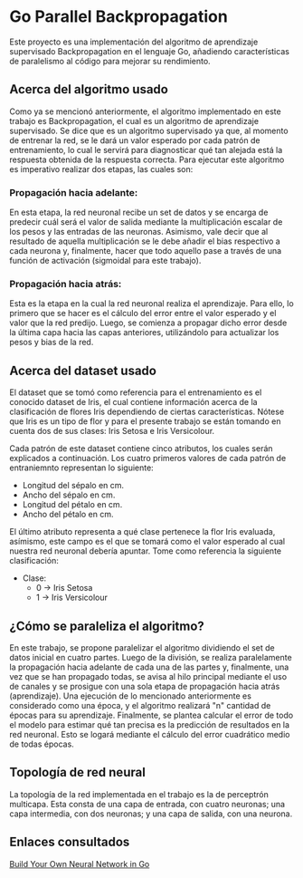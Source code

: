 # Go Parallel Backpropagation
Este proyecto es una implementación del algoritmo de aprendizaje supervisado Backpropagation en el lenguaje Go, añadiendo características de paralelismo al código para mejorar su rendimiento.

## Acerca del algoritmo usado
Como ya se mencionó anteriormente, el algoritmo implementado en este trabajo es Backpropagation, el cual es un algoritmo de aprendizaje supervisado. Se dice que es un algoritmo supervisado ya que, al momento de entrenar la red, se le dará un valor esperado por cada patrón de entrenamiento, lo cual le servirá para diagnosticar qué tan alejada está la respuesta obtenida de la respuesta correcta. 
Para ejecutar este algoritmo es imperativo realizar dos etapas, las cuales son:

### Propagación hacia adelante: 
En esta etapa, la red neuronal recibe un set de datos y se encarga de predecir cuál será el valor de salida mediante la multiplicación escalar de los pesos y las entradas de las neuronas. Asimismo, vale decir que al resultado de aquella multiplicación se le debe añadir el bias respectivo a cada neurona y, finalmente, hacer que todo aquello pase a través de una función de activación (sigmoidal para este trabajo).

### Propagación hacia atrás: 
Esta es la etapa en la cual la red neuronal realiza el aprendizaje. Para ello, lo primero que se hacer es el cálculo del error entre el valor esperado y el valor que la red predijo. Luego, se comienza a propagar dicho error desde la última capa hacia las capas anteriores, utilizándolo para actualizar los pesos y bias de la red.

## Acerca del dataset usado
El dataset que se tomó como referencia para el entrenamiento es el conocido dataset de Iris, el cual contiene información acerca de la clasificación de flores Iris dependiendo de ciertas características. Nótese que Iris es un tipo de flor y para el presente trabajo se están tomando en cuenta dos de sus clases: Iris Setosa e Iris Versicolour.
		
Cada patrón de este dataset contiene cinco atributos, los cuales serán explicados a continuación.
Los cuatro primeros valores de cada patrón de entraniemnto representan lo siguiente:
* Longitud del sépalo en cm.
* Ancho del sépalo en cm.
* Longitud del pétalo en cm.
* Ancho del pétalo en cm.

El último atributo representa a qué clase pertenece la flor Iris evaluada, asímismo, este campo es el que se tomará como el valor esperado al cual nuestra red neuronal debería apuntar. Tome como referencia la siguiente clasificación:
* Clase:
  - 0 -> Iris Setosa
  - 1 -> Iris Versicolour

## ¿Cómo se paraleliza el algoritmo?
En este trabajo, se propone paralelizar el algoritmo dividiendo el set de datos inicial en cuatro partes. Luego de la división, se realiza paralelamente la propagación hacia adelante de cada una de las partes y, finalmente, una vez que se han propagado todas, se avisa al hilo principal mediante el uso de canales y se prosigue con una sola etapa de propagación hacia atrás (aprendizaje). Una ejecución de lo mencionado anteriormente es considerado como una época, y el algoritmo realizará "n" cantidad de épocas para su aprendizaje. Finalmente, se plantea calcular el error de todo el modelo para estimar qué tan precisa es la predicción de resultados en la red neuronal. Esto se logará mediante el cálculo del error cuadrático medio de todas épocas.

## Topología de red neural
La topología de la red implementada en el trabajo es la de perceptrón multicapa. Esta consta de una capa de entrada, con cuatro neuronas; una capa intermedia, con dos neuronas; y una capa de salida, con una neurona.

## Enlaces consultados
[Build Your Own Neural Network in Go](https://towardsdatascience.com/neural-network-from-scratch-in-go-language-b98e2abcced3)
